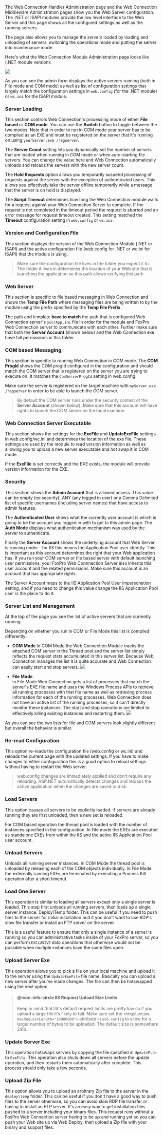 ﻿The Web Connection Handler Administration page and the Web Connection Middleware Administration pages show you the Web Server configuration. The .NET or ISAPI modules provide the low level interface to the Web Server and this page shows all the configured settings as well as the running servers. 

The page also allows you to manage the servers loaded by loading and unloading of servers, switching the operations mode and putting the server into maintenance mode.

Here's what the Web Connection Module Administration page looks like (.NET module version):

![](IMAGES/ManagementConsole/ModuleAdministrationPage.png)

As you can see the admin form displays the active servers running (both in File mode and COM mode) as well as list of configuration settings that largely match the configuration settings in `web.config` (for the .NET module) or `wc.ini` for the ISAPI module.

### Server Loading
This section controls Web Connection's processing mode of either **File based** or **COM mode**. You can use the **Switch** button to toggle between the two modes. Note that in order to run in COM mode your server has to be compiled as an EXE and must be registered on the server that it's running on using `yourServer.exe /regserver`.

The **Server Count** setting lets you dynamically set the number of servers that are loaded when running in COM mode or when auto-starting file servers. You can change the value here and Web Connection automatically unloads and reloads the servers with the new server count.

The **Hold Requests** option allows you temporarily suspend processing of requests against the server with the exception of authenticated users. This allows you effectively take the server offline temporarily while a message that the server is on hold is displayed.

The **Script Timeout** determines how long the Web Connection module waits for a request against your Web Connection Server to complete. If the request is not completed in the timeout period the request is aborted and an error message for request timeout created. This setting matched the **Timeout** configuration setting in `web.config` or `wc.ini`.

### Version and Configuration File
This section displays the version of the Web Connection Module (.NET or ISAPI) and the active configuration file (web.config for .NET or wc.ini for ISAPI) that the module is using. 

> Make sure the configuration file lives in the folder you expect it to. The folder it lives in determines the location of your Web site that is launching the application so this path allows verifying this path.

### Web Server
This section is specific to file based messaging in Web Connection and shows the **Temp File Path** where messaging files are being written to by the module using the prefix specified by the **Temp File Prefix**. 

The path and template **have to match** the path that is configured Web Connection server's `yourApp.ini` file in order for the module and FoxPro Web Connection server to communicate with each other. Further make sure that both the **Server Account** (shown below) and the Web Connection exe have full permissions in this folder.

### COM based Messaging
This section is specific to running Web Connection in COM mode. The **COM ProgId** shows the COM progId configured in the configuration and should match the COM server that is registered on the server you are trying to execute on. It matches the `ComServerProgId` setting in web.config.

Make sure the server is registered on the target machine with `myServer.exe /regserver` in order to be able to launch the COM server.

> By default the COM server runs under the security context of the **Server Account** (shown below). Make sure that this account will have rights to launch the COM server on the local machine.

### Web Connection Server Executable
This section shows the settings for the **ExeFile** and **UpdateExeFile** settings in web.config/wc.ini and determines the location of the exe file. These settings are used by the module to read version information as well as allowing you to upload a new server executable and hot swap it in COM mode.

If the **ExeFile** is set correctly and the EXE exists, the module will provide version information for the EXE.

### Security
This section shows the **Admin Account** that is allowed access. This value can be empty (no security), ANY (any logged in user) or a Comma Delimited list of specific usernames (including server names) that have access to admin features.

The **Authenticated User** shows what the currently user account is which is going to be the account you logged in with to get to this admin page. The **Auth Mode** displays what authentication mechanism was used by the server to authenticate.

Finally the **Server Account** shows the underlying account that Web Server is running under - for IIS this means the Application Pool user identity. This is important as this account determines the right that your Web application has. If you run your COM server or file based server with default launching user permissions, your FoxPro Web Connnection Server also inherits this user account and the related permissions. Make sure this account is an account that has appropriate rights.

The Server Account maps to the IIS Application Pool User Impersonation setting, and if you need to change this value change the IIS Application Pool user is the place to do it.

### Server List and Management
At the top of the page you see the list of active servers that are currently running. 


Depending on whether you run in COM or File Mode this list is compiled differently:

* **COM Mode**
In COM Mode the Web Connection Module tracks the attached COM server in the Thread pool and the server list simply reflects the request stats accumulated in this server list. Because Web Connection manages the list it is quite accurate and Web Connection can easily start and stop servers.
![](IMAGES/ManagementConsole/ServerListModulePage.png)


* **File Mode**   
In File Mode Web Connection gets a list of processes that match the server's EXE file name and uses the Windows Process APIs to retrieve all running processes with that file name as well as retrieving process information for each of the running processes. Web Connection does not have an active list of the running processes, so it can't directly monitor these instances. The start and stop operations are limited to effectively killing existing instances and restarting them.
![](IMAGES/ManagementConsole/ServerFileListModules.png)

As you can see the two lists for file and COM servers look slightly different but overall the behavior is similar.

### Re-read Configuration
This option re-reads the configuration file (web.config or wc.ini) and reloads the current page with the updated settings. If you have to make changes to either configuration this is a good option to reload settings without having to restart the Web server.

> web.config changes are immediately applied and don't require any reloading. ASP.NET automatically detects changes and reloads the active application when the changes are saved to disk.

### Load Servers
This option causes all servers to be explicitly loaded. If servers are already running they are first unloaded, then a new set is reloaded.

For COM based operation the thread pool is loaded with the number of instances specified in the configuration. In File mode the EXEs are executed as standalone EXEs from within the IIS and the active IIS Application Pool user account.

### Unload Servers
Unloads all running server instances. In COM Mode the thread pool is unloaded by releasing each of the COM objects individually. In File Mode the externally running EXEs are terminated by executing a Process Kill operation after a short timeout.

### Load One Server
This operation is similar to loading all servers except only a single server is loaded. This step first unloads all running servers, then loads up a single server instance.
Deploy\Temp folder. This can be useful if you need to push files to the server for initial installation and if you don't want to use RDP's slow file transfer or install an FTP server on the server.

This is a useful feature to ensure that only a single instance of a server is running so you can administrative tasks inside of your FoxPro server, so you can perform `EXCLUSIVE` data operations that otherwise would not be possible when multiple instances have the same files open.

### Upload Server Exe
This operation allows you to pick a file on your local machine and upload it to the server using the `UpdateExeFile` file name. Basically you can upload a new server after you've made changes. The file can then be hotswapped using the next option.

> #### @icon-info-circle IIS Request Upload Size Limits
> Keep in mind that IIS's default request limits are pretty low so if you upload a large file it's likely to fail. Make sure set the `<httpRuntime maxRequestLength="10000000">` attribute in `web.config` to allow for a larger number of bytes to be uploaded. The default size is somewhere 2mb.

### Update Server Exe
This operation hotswaps servers by copying the file specified in `UpdateFile` to `ExeFile`. This operation also shuts down all servers before the update operation, and then restarts them automatically after complete. This process should only take a few seconds.

### Upload Zip File
This option allows you to upload an arbitrary Zip file to the server in the `deploy\temp` folder. This can be useful if you don't have a good way to push files to the server otherwise, so you can avoid slow RDP file transfer or having to install an FTP server. It's an easy way to get installation files pushed to a server including your binary files. This request runs without a FoxPro Web Connection server having to be up and running yet so you can push your Web site up via Web Deploy, then upload a Zip file with your binary and support files.